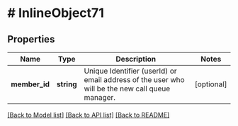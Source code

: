 # # InlineObject71

## Properties

Name | Type | Description | Notes
------------ | ------------- | ------------- | -------------
**member_id** | **string** | Unique Identifier (userId) or email address of the user who will be the new call queue manager. | [optional] 

[[Back to Model list]](../../README.md#documentation-for-models) [[Back to API list]](../../README.md#documentation-for-api-endpoints) [[Back to README]](../../README.md)


